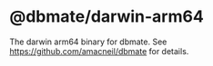 # @dbmate/darwin-arm64

The darwin arm64 binary for dbmate. See https://github.com/amacneil/dbmate for details.
